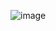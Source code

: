 ![image](https://github.com/j8asoul2c14/j8asoul2c14/assets/145424429/be7636af-3130-4a3b-b86d-23b854337b2b)
